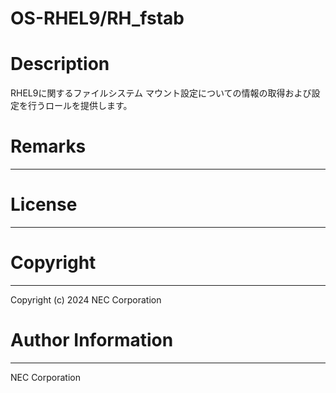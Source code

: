 OS-RHEL9/RH_fstab
=======================================================
# Description
RHEL9に関するファイルシステム マウント設定についての情報の取得および設定を行うロールを提供します。

# Remarks
-------

# License
-------

# Copyright
---------
Copyright (c) 2024 NEC Corporation

# Author Information
------------------
NEC Corporation

